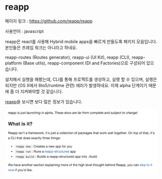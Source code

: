 #  reapp

페이지 링크 : https://github.com/reapp/reapp

사용언어 : javascript

reapp은 react를 사용해 Hybrid mobile apps을 빠르게 만들도록 패키지 모음입니다. 본인들은 프레임 워크는 아니라고 하네요.

reapp-routes (Routes generator), reapp-ui (UI Kit), reapp (CLI), reapp-platform (Base utils), reapp-component (DI and Factories)으로 구성되어 있으습니다. 

설치해서 실행을 해봤는데, CLI를 통해 프로젝트를 생성하고, 실행 할 수 있으며, 실행은 되지만 (OS X에서 6to5/runtime 관련) 에러가 발생하네요. 이제 alpha 단계이기 때문에 좀 더 지켜봐야할 것 같습니다. 

[reapp](http://reapp.io/)을 보시면 보다 많은 정보가 있습니다.

![이미지1](img/003$10.png)